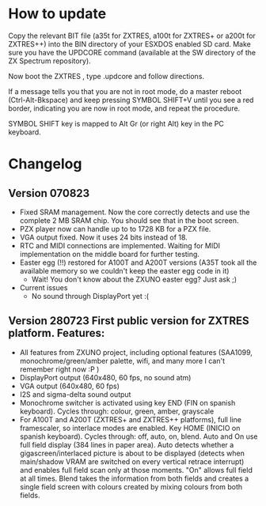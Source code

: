 # How to update

Copy the relevant BIT file (a35t for ZXTRES, a100t for ZXTRES+ or a200t for ZXTRES++) into the BIN directory of your ESXDOS enabled SD card. Make sure you have the UPDCORE command (available at the SW directory of the ZX Spectrum repository).

Now boot the ZXTRES , type .updcore and follow directions.

If a message tells you that you are not in root mode, do a master reboot (Ctrl-Alt-Bkspace) and keep pressing SYMBOL SHIFT+V until you see a red border, indicating you are now in root mode, and repeat the procedure.

SYMBOL SHIFT key is mapped to Alt Gr (or right Alt) key in the PC keyboard.

# Changelog

## Version 070823

-   Fixed SRAM management. Now the core correctly detects and use the complete 2 MB SRAM chip. You should see that in the boot screen.
-   PZX player now can handle up to to 1728 KB for a PZX file.
-   VGA output fixed. Now it uses 24 bits instead of 18.
-   RTC and MIDI connections are implemented. Waiting for MIDI implementation on the middle board for further testing.
-   Easter egg (!!) restored for A100T and A200T versions (A35T took all the available memory so we couldn't keep the easter egg code in it)
    -   Wait! You don't know about the ZXUNO easter egg? Just ask ;)
-   Current issues
    -   No sound through DisplayPort yet :(

## Version 280723 First public version for ZXTRES platform. Features:

-   All features from ZXUNO project, including optional features (SAA1099, monochrome/green/amber palette, wifi, and many more I can't remember right now :P )
-   DisplayPort output (640x480, 60 fps, no sound atm)
-   VGA output (640x480, 60 fps)
-   I2S and sigma-delta sound output
-   Monochrome switcher is activated using key END (FIN on spanish keyboard). Cycles through: colour, green, amber, grayscale
-   For A100T and A200T (ZXTRES+ and ZXTRES++ platforms), full line framescaler, so interlace modes are enabled. Key HOME (INICIO on spanish keyboard). Cycles through: off, auto, on, blend. Auto and On use full field display (384 lines in paper area). Auto detects whether a gigascreen/interlaced picture is about to be displayed (detects when main/shadow VRAM are switched on every vertical retrace interrupt) and enables full field scan only at those moments. "On" allows full field at all times. Blend takes the information from both fields and creates a single field screen with colours created by mixing colours from both fields.
